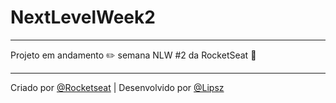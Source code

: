 # NextLevelWeek2

----------

Projeto em andamento :pencil2: semana NLW #2 da RocketSeat :rocket:

----------

 Criado por [@Rocketseat](https://rocketseat.com.br/) | Desenvolvido por [@Lipsz](https://github.com/Lipzs)
